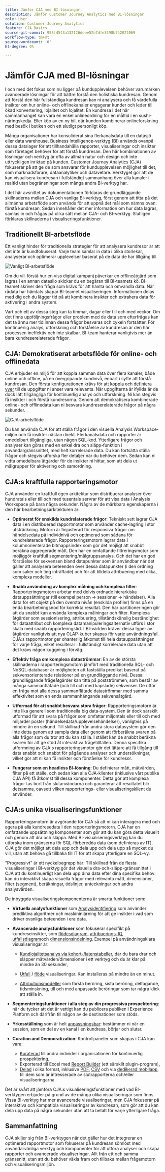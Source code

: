 ```yaml
---
title: Jämför CJA med BI-lösningar
description: Jämför Customer Journey Analytics med BI-lösningar
role: User
solution: Customer Journey Analytics
feature: CJA Basics
source-git-commit: 955f4543a132126deee52b7dfe3398b742022069
workflow-type: tm+mt
source-wordcount: '0'
ht-degree: 0%

---
```



# Jämför CJA med BI-lösningar

I och med det fokus som nu ligger på kundupplevelsen behöver varumärken avancerade lösningar för att bättre förstå den holistiska kundresan. Genom att förstå den här fullständiga kundresan kan ni analysera och få värdefulla insikter om hur online- och offlinekanaler engagerar kunder och leder till ökad konvertering, lojalitet och lojalitet. En kundresa i det här sammanhanget kan vara en enkel onlineordning för en måltid i en sushi-näringskedja. Eller köp av en ny bil, där kunden kombinerar onlineforskning med besök i butiken och ett slutligt personligt köp.

Många organisationer har konsoliderat sina flerkanalsdata till en datasjö eller data warehouse. Business Intelligence-verktyg (BI) används ovanpå dessa datalager för att tillhandahålla rapporter, visualiseringar och insikter som företaget behöver för att förstå kundresan. Den här kombinationen av lösningar och verktyg är ofta av allmän natur och design och inte uttryckligen inriktad på kunden. Customer Journey Analytics (CJA) fokuserar på att ge de som ansvarar för kundupplevelsen möjlighet till det, som marknadsförare, dataanalytiker och datavetare. Verktyget gör att de kan visualisera kundresan i fullständigt sammanhang över alla kanaler i realtid utan begränsningar som många andra BI-verktyg har.

I det här avsnittet av dokumentationen förklaras de grundläggande skillnaderna mellan CJA och vanliga BI-verktyg, först genom att titta på det allmänna arbetsflöde som används för att uppnå det mål som nämns ovan: förstå kundresan. Sedan innehåller det mer information om hur data lagras, samlas in och frågas på olika sätt mellan CJA- och BI-verktyg. Slutligen förklaras skillnaderna i visualiseringsfunktioner.

## Traditionellt BI-arbetsflöde

Ett vanligt hinder för traditionella strategier för att analysera kundresor är att det inte är kundfokuserat. Varje team samlar in data i olika storlekar, analyserar och optimerar upplevelser baserat på de data de har tillgång till.

![Vanligt BI-arbetsflöde](./assets/biworkflow.png)

Om du vill förstå hur en viss digital kampanj påverkar en offlineåtgärd som lagras i en annan datasilo skickar du en begäran till BI-teamets kö. BI-teamet skriver den fråga som krävs för att hämta och omvandla data. När rådata har hämtats skapar BI-teamet visualiseringen. Informationen delas med dig och du lägger tid på att kombinera insikter och extrahera data för aktivering i andra system.

Vart och ett av dessa steg kan ta timmar, dagar eller till och med veckor. Om det finns uppföljningsfrågor eller problem med de data som efterfrågas kan det ta ännu mer tid innan dessa frågor besvaras och cykeln fortsätter. För kontinuerlig analys, utforskning och förståelse av kundresan är den här processen ineffektiv och inte skalbar. BI-team hanterar vanligtvis mer än bara kundreserelaterade frågor.

## CJA: Demokratiserat arbetsflöde för online- och offlinedata

CJA erbjuder en miljö för att koppla samman data över flera kanaler, både online och offline, på en övergripande kundnivå, enbart i syfte att förstå kundresan. Den första konfigurationen krävs för att [koppla](/help/connections/overview.md) och [definiera vyer](/help/data-views/data-views.md) till de uppgifter ni anser vara relevanta. När uppgifterna är ifyllda är de dock lätt tillgängliga för kontinuerlig analys och utforskning. Ni kan stegvis få insikter i och förstå kundresorna. Genom att demokratisera kombinerade online- och offlinedata kan ni besvara kundreserelaterade frågor på några sekunder.

![CJA-arbetsflöde](./assets/cjaworkflow.png)

Du kan använda CJA för att ställa frågor i den visuella Analysis Workspace-miljön och få insikter nästan direkt. Flerkanalsdata och rapporter är omedelbart tillgängliga, utan någon SQL-kod. Ytterligare frågor och analyser kan göras med en enkel dra och släpp-funktion i användargränssnittet, med helt korrelerade data. Du kan fortsätta ställa frågor och stegvis utforska fler detaljer när du behöver dem. Sedan kan ni vidta omedelbara åtgärder för de insikter ni hittar, som att dela ut målgrupper för aktivering och samordning.

## CJA:s kraftfulla rapporteringsmotor

CJA använder en kraftfull egen arkitektur som distribuerar analyser över hundratals eller till och med tusentals servrar för att visa data i Analysis Workspace på bara några sekunder. Några av de märkbara egenskaperna i den här bearbetningsarkitekturen är:

* **Optimerat för enskilda kundrelaterade frågor**: Tekniskt sett lagrar CJA data i en distribuerad rapportmotor som använder cache-lagring i stor utsträckning. Motorn är finjusterad för responsiva frågor om händelsedata på individnivå och optimerad som sådana för kundrelaterade frågor. Rapporteringsmotorn lagrar data i kolumnorienterade bitmappsindex som gör det möjligt att snabbt beräkna aggregerade mått. Den har en omfattande filtreringsmotor som möjliggör kraftfull segmentering/målgruppsanalys. Och det har en god förståelse för sekvensen bland datapunkter som är användbar när det gäller att analysera beteenden över dessa datapunkter (i den ordning som saker och ting inträffade) och för att tilldela attribuering med olika, komplexa modeller.

* **Snabb användning av komplex målning och komplexa filter**: Rapporteringsmotorn arbetar med delvis ordnade hierarkiska datauppsättningar (till exempel person -> sessioner -> händelser). Alla data för ett objekt på den översta nivån (enskilda profiler) finns på en enda bearbetningsnod för korrekta resultat. Den här partitioneringen gör att du snabbt kan använda komplexa målningar och filter. Komplexa åtgärder som sessionisering, attribuering, tillståndskänslig beständighet för dataattribut och komplexa datamanipuleringsalternativ utförs i stor skala med snabb rapporteringstid. I BI-världen kräver dessa typer av åtgärder vanligtvis att nya OLAP-kuber skapas för varje användningsfall. CJA:s rapportmotor ger ohanterlig åtkomst till hela datauppsättningen för varje fråga, vilket resulterar i fullständigt korrelerade data utan att det krävs någon kuggning i förväg.

* **Effektiv fråga om komplexa dataströmmar**: En av de största skillnaderna i rapporteringsmotorn jämfört med traditionella SQL- och NoSQL-databaser är möjligheten att fastställa predikat baserat på sekvensorienterade relationer på en grundläggande nivå. Dessa grundläggande frågeåtgärder kan titta på postströmmen, som består av många sammanflätade (och till och med kapslade) sekvenser. De utför en fråga mot alla dessa sammanflätade dataströmmar med samma effektivitet som en enda sammanhängande sekvensåtgärd.

* **Utformad för att snabbt besvara stora frågor**: Rapporteringsmotorn är inte lika generell som traditionella big data-system. Den är dock särskilt utformad för att svara på frågor som omfattar miljontals eller till och med miljarder poster (händelsedata/upplevelsehändelser), vanligtvis på mindre än en sekund. Till skillnad från andra stora datasystem gör den inte detta genom att sampla data eller genom att förberäkna svaren på alla frågor som du tror att du kan ställa. I stället kan de snabbt beräkna svaren för att ge stöd åt interaktiva frågetillfällen. Denna specifika utformning av CJA:s rapporteringsmotor gör det lättare att få tillgång till data snabbt och snabbt för pågående analyser och undersökningar, vilket gör att ni kan få insikter och förståelse för kundresor.

* **Fungerar som en headless BI-lösning**: Du definierar mått, mätvärden, filter på ett ställe, och sedan kan alla CJA-klienter (inklusive vårt publika CJA API) få åtkomst till dessa komponenter. Detta gör att komplexa frågor tas bort från slutanvändarna och garanterar att resultatet blir detsamma, oavsett vilken rapporterings- eller visualiseringsklient du använder.

## CJA:s unika visualiseringsfunktioner

Rapporteringsmotorn är avgörande för CJA så att ni kan interagera med och agera på alla kundresedata i den rapporteringsmotorn. CJA har en omfattande uppsättning komponenter som gör att du kan göra detta visuellt och genom att dra och släppa. Med BI-visualiseringsverktyg kan du utforska inom gränserna för SQL-förberedda data (som definieras av IT). CJA gör det möjligt att dela upp och dela upp och dela upp så mycket du vill, utan att behöva gå tillbaka till IT för att skapa ytterligare en SQL-vy.

&quot;Progressivt&quot; är ett nyckelbegrepp här: Till skillnad från de flesta visualiseringar i BI-verktyg gör det visuella dra-och-släpp-gränssnittet i CJA att du kontinuerligt kan dela upp dina data efter dina specifika behov: kan du interaktivt skapa visuella frågor med relevanta mått, dimensioner, filter (segment), beräkningar, tidslinjer, anteckningar och andra analysvärden.

De inbyggda visualiseringskomponenterna är smarta funktioner som:

* **Virtuella analysfunktioner** som [Analysidentifiering](/help/analysis-workspace/virtual-analyst/c-anomaly-detection/anomaly-detection.md) som använder prediktiva algoritmer och maskininlärning för att ge insikter i vad som driver ovanliga beteenden i era data.

* **Avancerade analysfunktioner** som fokuserar specifikt på kundreseinsikter, som [flödesdiagram](/help/analysis-workspace/visualizations/c-flow/flow.md), [attribuerings-IQ](/help/analysis-workspace/attribution/overview.md), [utfallsdiagram](/help/analysis-workspace/visualizations/fallout/fallout-flow.md)och [dimensionsindelning](/help/components/dimensions/t-breakdown-fa.md). Exempel på användningsklara visualiseringar är:

   * [Kundlojalitetsanalys via kohort-/latenstabeller](/help/analysis-workspace/visualizations/cohort-table/cohort-use-cases.md), där du bara drar och släpper mätvärden/dimensioner i ett verktyg och du är klar på mindre än 30 sekunder,

   * [Utfall](/help/analysis-workspace/visualizations/fallout/configuring-fallout.md) / [flöde](/help/analysis-workspace/visualizations/c-flow/create-flow.md) visualiseringar. Kan installeras på mindre än en minut.

   * [Attributionsmodeller](/help/analysis-workspace/attribution/algorithmic.md) som första beröring, sista beröring, deltagande, tidsminskning, till och med anpassade beröringar som tar några klick att ställa in.

* **Segmenteringsfunktioner i alla steg av din progressiva prospektering**: när du tycker att det är vettigt kan du publicera publiken i Experience Platform och därifrån till någon av de destinationer som stöds.

* **Yrkesställning** som är helt [anpassningsbar](/help/data-views/component-settings/persistence.md): bestämmer ni när en session, som en del av en kanal i en kundresa, börjar och slutar.

* **Curation and Democratization**: Kontrollpaneler som skapas i CJA kan vara:

   * [Kuraterad](/help/analysis-workspace/curate-share/curate.md) till andra individer i organisationen för kontinuerlig prospektering,
   * Exporterad till Excel med [Report Builder](/help/report-builder/report-buider-overview.md) (ett särskilt plugin-program),
   * [Delad](/help/analysis-workspace/curate-share/share-projects.md) i olika format, inklusive [PDF](/help/analysis-workspace/curate-share/download-send.md), [CSV](/help/analysis-workspace/curate-share/download-send.md) och via [dedikerad mobilapp](/help/mobile-app/home.md), till dem som är intresserade av slutrapporterna och/eller visualiseringarna.

Det är svårt att jämföra CJA:s visualiseringsfunktioner med vad BI-verktygen erbjuder på grund av de många olika visualiseringar som finns. Vissa BI-verktyg har mer avancerade visualiseringar, men CJA fokuserar på interaktiva och kompatibla visualiseringar av kundresan, som gör att du kan dela upp data på några sekunder utan att ta betalt för varje ytterligare fråga.


## Sammanfattning

CJA skiljer sig från BI-verktygen när det gäller hur det integrerar en optimerad rapportmotor som fokuserar på kundresan sömlöst med användarvänliga verktyg och komponenter för att utföra analyser och skapa rapporter och avancerade visualiseringar. Allt från ett och samma gränssnitt, utan att du behöver växla fram och tillbaka mellan frågemotorn och visualiseringsmiljön.

